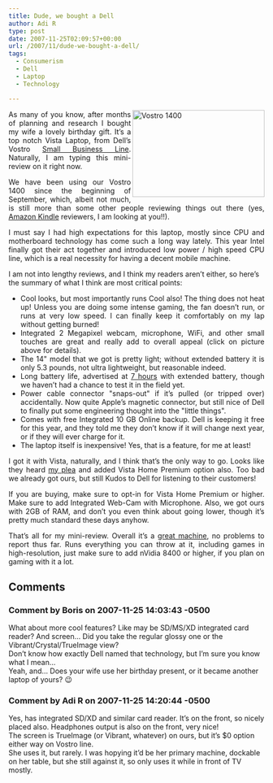```yaml
---
title: Dude, we bought a Dell
author: Adi R
type: post
date: 2007-11-25T02:09:57+00:00
url: /2007/11/dude-we-bought-a-dell/
tags:
  - Consumerism
  - Dell
  - Laptop
  - Technology

---
```

<p align="justify">
  <a href="https://i1.wp.com/www.adir1.com//uploads/2007/11/vostro-1400.jpg" target="_blank"><img style="border-top-width: 0px; border-left-width: 0px; border-bottom-width: 0px; border-right-width: 0px" height="171" alt="Vostro 1400" src="https://i2.wp.com/www.adir1.com//uploads/2007/11/vostro-1400-thumb.jpg?resize=260%2C171" width="260" align="right" border="0" data-recalc-dims="1" /></a> As many of you know, after months of planning and research I bought my wife a lovely birthday gift. It&#8217;s a top notch Vista Laptop, from Dell&#8217;s Vostro <a href="http://www.dell.com/content/products/features.aspx/hot_offers_nb?c=us&cs=04&l=en&s=bsd&dgc=BF&cid=20243&lid=507237" target="_blank">Small Business Line</a>. Naturally, I am typing this mini-review on it right now.
</p>

<p align="justify">
  We have been using our Vostro 1400 since the beginning of September, which, albeit not much, is still more than some other people reviewing things out there (yes, <a href="http://www.amazon.com/gp/product/B000FI73MA?ie=UTF8&tag=craftonia-20&linkCode=as2&camp=1789&creative=9325&creativeASIN=B000FI73MA" target="_blank">Amazon Kindle</a> reviewers, I am looking at you!!).
</p>

<p align="justify">
  I must say I had high expectations for this laptop, mostly since CPU and motherboard technology has come such a long way lately. This year Intel finally got their act together and introduced low power / high speed CPU line, which is a real necessity for having a decent mobile machine.
</p>

I am not into lengthy reviews, and I think my readers aren&#8217;t either, so here&#8217;s the summary of what I think are most critical points:

  * <div align="justify">
      Cool looks, but most importantly runs Cool also! The thing does not heat up! Unless you are doing some intense gaming, the fan doesn&#8217;t run, or runs at very low speed. I can finally keep it comfortably on my lap without getting burned!
    </div>

  * <div align="justify">
      Integrated 2 Megapixel webcam, microphone, WiFi, and other small touches are great and really add to overall appeal (click on picture above for details).
    </div>

  * <div align="justify">
      The 14" model that we got is pretty light; without extended battery it is only 5.3 pounds, not ultra lightweight, but reasonable indeed.
    </div>

  * <div align="justify">
      Long battery life, advertised at <u>7 hours</u> with extended battery, though we haven&#8217;t had a chance to test it in the field yet.
    </div>

  * <div align="justify">
      Power cable connector "snaps-out" if it&#8217;s pulled (or tripped over) accidentally. Now quite Apple&#8217;s magnetic connector, but still nice of Dell to finally put some engineering thought into the "little things".
    </div>

  * <div align="justify">
      Comes with free Integrated 10 GB Online backup. Dell is keeping it free for this year, and they told me they don&#8217;t know if it will change next year, or if they will ever charge for it.
    </div>

  * <div align="justify">
      The laptop itself is inexpensive! Yes, that is a feature, for me at least!
    </div>

<p align="justify">
  I got it with Vista, naturally, and I think that&#8217;s the only way to go. Looks like they heard <a href="http://www.adir1.com/2007/08/dell-and-game-changing-idea-storm/" target="_blank">my plea</a> and added Vista Home Premium option also. Too bad we already got ours, but still Kudos to Dell for listening to their customers!
</p>

<p align="justify">
  If you are buying, make sure to opt-in for Vista Home Premium or higher. Make sure to add Integrated Web-Cam with Microphone. Also, we got ours with 2GB of RAM, and don&#8217;t you even think about going lower, though it&#8217;s pretty much standard these days anyhow.
</p>

<p align="justify">
  That&#8217;s all for my mini-review. Overall it&#8217;s a <u>great machine</u>, no problems to report thus far. Runs everything you can throw at it, including games in high-resolution, just make sure to add nVidia 8400 or higher, if you plan on gaming with it a lot.
</p></p>

## Comments

### Comment by Boris on 2007-11-25 14:03:43 -0500
What about more cool features? Like may be SD/MS/XD integrated card reader? And screen&#8230; Did you take the regular glossy one or the Vibrant/Crystal/TrueImage view?  
Don&#8217;t know how exactly Dell named that technology, but I&#8217;m sure you know what I mean&#8230;  
Yeah, and&#8230; Does your wife use her birthday present, or it became another laptop of yours? 😉

### Comment by Adi R on 2007-11-25 14:20:44 -0500
Yes, has integrated SD/XD and similar card reader. It&#8217;s on the front, so nicely placed also. Headphones output is also on the front, very nice!  
The screen is TrueImage (or Vibrant, whatever) on ours, but it&#8217;s $0 option either way on Vostro line.  
She uses it, but rarely. I was hopying it&#8217;d be her primary machine, dockable on her table, but she still against it, so only uses it while in front of TV mostly.